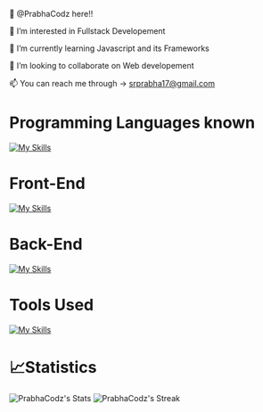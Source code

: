 👋 @PrabhaCodz here!!

👀 I’m interested in Fullstack Developement

🌱 I’m currently learning Javascript and its Frameworks

💞️ I’m looking to collaborate on Web developement 

📫 You can reach me through -> srprabha17@gmail.com


<!---
PrabhaCodz/PrabhaCodz is a ✨ special ✨ repository because its `README.md` (this file) appears on your GitHub profile.
You can click the Preview link to take a look at your changes.
--->

# Programming Languages known
[![My Skills](https://skillicons.dev/icons?i=c,py,cpp,js,java,flutter)](https://skillicons.dev)
<br/>

# Front-End
[![My Skills](https://skillicons.dev/icons?i=html,css,react,nextjs)](https://skillicons.dev)
<br/>

# Back-End
[![My Skills](https://skillicons.dev/icons?i=nodejs,java,py,mongodb,mysql)](https://skillicons.dev)
<br />

# Tools Used
[![My Skills](https://skillicons.dev/icons?i=vscode,github,linux,aws,figma)](https://skillicons.dev)

# **📈Statistics**
![PrabhaCodz's Stats](https://github-readme-stats.vercel.app/api?username=PrabhaCodz&theme=tokyonight&show_icons=true&hide_border=true&count_private=true)
![PrabhaCodz's Streak](https://github-readme-streak-stats.herokuapp.com/?user=PrabhaCodz&theme=tokyonight&hide_border=true)


